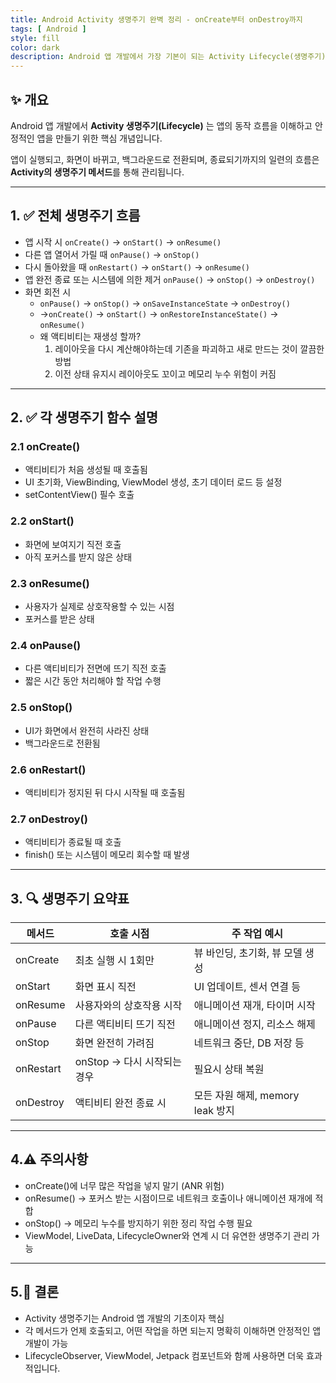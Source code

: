 ```yaml
---
title: Android Activity 생명주기 완벽 정리 - onCreate부터 onDestroy까지
tags: [ Android ]
style: fill
color: dark
description: Android 앱 개발에서 가장 기본이 되는 Activity Lifecycle(생명주기)을 이해하고 각 단계에서 해야 할 작업과 주의사항을 정리합니다.
---
```


## ✨ 개요

Android 앱 개발에서 **Activity 생명주기(Lifecycle)** 는 앱의 동작 흐름을 이해하고 안정적인 앱을 만들기 위한 핵심 개념입니다.

앱이 실행되고, 화면이 바뀌고, 백그라운드로 전환되며, 종료되기까지의 일련의 흐름은 **Activity의 생명주기 메서드**를 통해 관리됩니다.

---

## 1. ✅ 전체 생명주기 흐름

+  앱 시작 시 `onCreate()` → `onStart()` → `onResume()`
+  다른 앱 열어서 가릴 때 `onPause()` → `onStop()`
+  다시 돌아왔을 때 `onRestart()` → `onStart()` → `onResume()`
+  앱 완전 종료 또는 시스템에 의한 제거 `onPause()` → `onStop()` → `onDestroy()`
+ 화면 회전 시
    * `onPause()` → `onStop()` → `onSaveInstanceState` → `onDestroy()`
    * →`onCreate()` → `onStart()` → `onRestoreInstanceState()` → `onResume()`
    * 왜 액티비티는 재생성 할까?
        1. 레이아웃을 다시 계산해야하는데 기존을 파괴하고 새로 만드는 것이 깔끔한 방법
        2. 이전 상태 유지시 레이아웃도 꼬이고 메모리 누수 위험이 커짐

---

## 2. ✅ 각 생명주기 함수 설명

### 2.1 onCreate()
- 액티비티가 처음 생성될 때 호출됨
- UI 초기화, ViewBinding, ViewModel 생성, 초기 데이터 로드 등 설정
- setContentView() 필수 호출

### 2.2 onStart()
- 화면에 보여지기 직전 호출
- 아직 포커스를 받지 않은 상태

### 2.3 onResume()
- 사용자가 실제로 상호작용할 수 있는 시점
- 포커스를 받은 상태

### 2.4 onPause()
- 다른 액티비티가 전면에 뜨기 직전 호출
- 짧은 시간 동안 처리해야 할 작업 수행

### 2.5 onStop()
- UI가 화면에서 완전히 사라진 상태
- 백그라운드로 전환됨

### 2.6 onRestart()
- 액티비티가 정지된 뒤 다시 시작될 때 호출됨

### 2.7 onDestroy()
- 액티비티가 종료될 때 호출
- finish() 또는 시스템이 메모리 회수할 때 발생

---

## 3. 🔍  생명주기 요약표

| 메서드       | 호출 시점               | 주 작업 예시                  |
| --------- | ------------------- | ------------------------ |
| onCreate  | 최초 실행 시 1회만         | 뷰 바인딩, 초기화, 뷰 모델 생성      |
| onStart   | 화면 표시 직전            | UI 업데이트, 센서 연결 등         |
| onResume  | 사용자와의 상호작용 시작       | 애니메이션 재개, 타이머 시작         |
| onPause   | 다른 액티비티 뜨기 직전       | 애니메이션 정지, 리소스 해제         |
| onStop    | 화면 완전히 가려짐          | 네트워크 중단, DB 저장 등         |
| onRestart | onStop → 다시 시작되는 경우 | 필요시 상태 복원                |
| onDestroy | 액티비티 완전 종료 시        | 모든 자원 해제, memory leak 방지 |

---

## 4.⚠️ **주의사항**

- onCreate()에 너무 많은 작업을 넣지 말기 (ANR 위험)
- onResume() → 포커스 받는 시점이므로 네트워크 호출이나 애니메이션 재개에 적합
- onStop() → 메모리 누수를 방지하기 위한 정리 작업 수행 필요
- ViewModel, LiveData, LifecycleOwner와 연계 시 더 유연한 생명주기 관리 가능

---

## 5.🧠 **결론**

- Activity 생명주기는 Android 앱 개발의 기초이자 핵심
- 각 메서드가 언제 호출되고, 어떤 작업을 하면 되는지 명확히 이해하면 안정적인 앱 개발이 가능
- LifecycleObserver, ViewModel, Jetpack 컴포넌트와 함께 사용하면 더욱 효과적입니다.